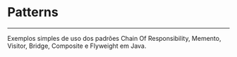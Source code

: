 # Patterns
--------------------------------------
Exemplos simples de uso dos padrões Chain Of Responsibility, Memento, Visitor, Bridge, Composite e Flyweight em Java.
